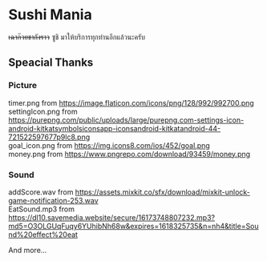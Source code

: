 # Sushi Mania
~~เฉาก๊วยชากังราว~~ ซูชิ มาให้บริการทุกท่านอีกแล้วนะครับ

## Speacial Thanks

### Picture
timer.png from https://image.flaticon.com/icons/png/128/992/992700.png <br>
settingIcon.png from https://purepng.com/public/uploads/large/purepng.com-settings-icon-android-kitkatsymbolsiconsapp-iconsandroid-kitkatandroid-44-721522597677p9lc8.png <br>
goal_icon.png from https://img.icons8.com/ios/452/goal.png <br>
money.png from https://www.pngrepo.com/download/93459/money.png <br>

### Sound
addScore.wav from https://assets.mixkit.co/sfx/download/mixkit-unlock-game-notification-253.wav <br>
EatSound.mp3 from https://dl10.savemedia.website/secure/16173748807232.mp3?md5=O3OLGUqFuqy6YUhibNh68w&expires=1618325735&n=nh4&title=Sound%20effect%20eat <br>

And more...
	
